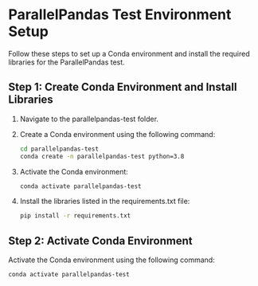 # ParallelPandas Test Environment Setup

Follow these steps to set up a Conda environment and install the required libraries for the ParallelPandas test.

## Step 1: Create Conda Environment and Install Libraries

1. Navigate to the parallelpandas-test folder.
2. Create a Conda environment using the following command:

    ```bash
    cd parallelpandas-test
    conda create -n parallelpandas-test python=3.8
    ```

3. Activate the Conda environment:

    ```bash
    conda activate parallelpandas-test
    ```

4. Install the libraries listed in the requirements.txt file:

    ```bash
    pip install -r requirements.txt
    ```

## Step 2: Activate Conda Environment

Activate the Conda environment using the following command:

```bash
conda activate parallelpandas-test